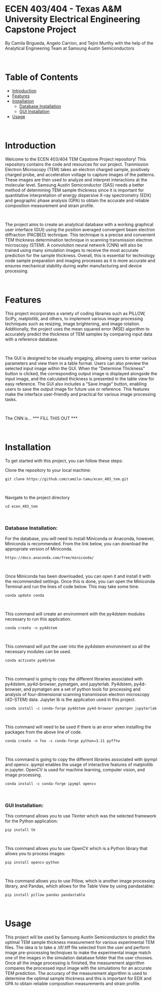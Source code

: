 # ECEN 403/404 - Texas A&M University Electrical Engineering Capstone Project
By Camila Brigueda, Angelo Carrion, and Tejini Murthy with the help of the Analytical Engineering Team at Samsung Austin Semiconductors

<br />

# Table of Contents
- [Introduction](#introduction)
- [Features](#features)
- [Installation](#installation)
    - [Database Installation](#database-installation)
    - [GUI Installation](#gui-installation)
- [Usage](#usage)

<br />

# Introduction
Welcome to the ECEN 403/404 TEM Capstone Project repository! This repository contains the code and resources for our project. Tranmission Electron Microscopy (TEM) takes an electron charged sample, positively charged probe, and acceleration voltage to capture images of the patterns. These images are then used to analyze and interpret interactions at the molecular level. Samsung Austin Semiconductor (SAS) needs a better method of determining TEM sample thickness since it is important for quantitative interpretation of energy dispersive X-ray spectrometry (EDX) and geographic phase analysis (GPA) to obtain the accurate and reliable composition measurement and strain profile.

<br />

The project aims to create an analytical database with a working graphical user interface (GUI) using the position averaged convergent beam electron diffraction (PACBED) technique. This technique is a precise and convenient TEM thickness determination technique in scanning transmission electron microscopy (STEM). A convolution neural network (CNN) will also be trained using many simulation images to receive the most accurate prediction for the sample thickness. Overall, this is essential for technology node sample preparation and imaging processes as it is more accurate and ensures mechanical stability during wafer manufacturing and device processing.

<br />

# Features

This project incorporates a variety of coding libraries such as PILLOW, SciPy, matplotlib, and others, to implement various image processing techniques such as resizing, image brightening, and image rotation. Additionally, the project uses the mean squared error (MSE) algorithm to accurately predict the thickness of TEM samples by comparing input data with a reference database. 

<br />

The GUI is designed to be visually engaging, allowing users to enter various parameters and view them in a table format. Users can also preview the selected input image within the GUI. When the "Determine Thickness" button is clicked, the corresponding output image is displayed alongside the input image, and the calculated thickness is presented in the table view for easy reference. The GUI also includes a "Save Image" button, enabling users to save the output image for future use or reference. This features make the interface user-friendly and practical for various image processing tasks.

<br />

The CNN is...  *** FILL THIS OUT ***

<br />

# Installation

To get started with this project, you can follow these steps: 

Clone the repository to your local machine:

    git clone https://github.com/camila-tamu/ecen_403_tem.git

<br />

Navigate to the project directory

    cd ecen_403_tem


<br />

   
### Database Installation:

For the database, you will need to install Miniconda or Anaconda, however, Miniconda is recommended. From the link below, you can download the appropriate version of Miniconda.

    https://docs.anaconda.com/free/miniconda/
    
<br />

Once Miniconda has been downloaded, you can open it and install it with the recommended settings. Once this is done, you can open the Miniconda Terminal and run the lines of code below. This may take some time.

    conda update conda

 <br />
 
This command will create an environment with the py4dstem modules necessary to run this application.

    conda create -n py4dstem

<br />

This command will put the user into the py4dstem environment so all the necessary modules can be used.

    conda activate py4dstem

<br />

This command is going to copy the different libraries associated with py4dstem, py4d-browser, pymatgen, and jupyterlab. Py4dstem, py4d-browser, and pymatgen are a set of python tools for processing and analysis of four-dimensional scanning transmission electron microscopy (4D-STEM) data. Jupyter lb is the application used in this project.

    conda install -c conda-forge py4dstem py4d-browser pymatgen jupyterlab

<br />

This command will need to be used if there is an error when installing the packages from the above line of code. 

    conda create -n foo -c conda-forge python=3.11 pyfftw

<br />

This command is going to copy the different libraries associated with ipympl and opencv. ipympl enables the usage of interactive features of matplotlib in jupyter. OpenCV is used for machine learning, computer vision, and image processing.

    conda install -c conda-forge ipympl opencv

<br />

### GUI Installation:

This command allows you to use Tkinter which was the selected framework for the Python application:

    pip install tk

<br />

This command allows you to use OpenCV which is a Python library that allows you to process images:

    pip install opencv-python

<br />

This command allows you to use Pillow, which is another image processing library, and Pandas, which allows for the Table View by using pandastable:

    pip install pillow pandas pandastable

<br />

# Usage

This project will be used by Samsung Austin Semiconductors to predict the optimal TEM sample thickness measurement for various experimental TEM files. The idea is to take a .tif/.tiff file selected from the user and perform image pre-processing technqiues to make the experimental image match one of the images in the simulation database folder that the user chooses. Once all the image processing is finished, the measurement algorithm compares the processed input image with the simulations for an accurate TEM prediction. The accuracy of the measurement algorithm is used to determine the optimal sample thickness and this is important for EDX and GPA to obtain reliable composition measurements and strain profile.
